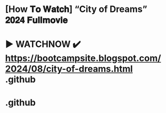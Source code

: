 # [How 𝐓𝐨 𝐖𝐚𝐭𝐜𝐡] “City of Dreams” 𝟐𝟎𝟐𝟒 𝐅𝐮𝐥𝐥𝐦𝐨𝐯𝐢𝐞

# ▶ WATCHNOW ✔️ https://bootcampsite.blogspot.com/2024/08/city-of-dreams.html .github

# .github
